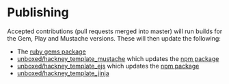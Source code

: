 # Publishing

Accepted contributions (pull requests merged into master) will run builds for the Gem, Play and Mustache versions. These will then update the following:

* The [ruby gems package](https://rubygems.org/gems/hackney_template)
* [unboxed/hackney_template_mustache](https://github.com/unboxed/hackney_template_mustache) which updates the [npm package](https://npmjs.org/package/hackney_template_mustache)
* [unboxed/hackney_template_ejs](https://github.com/unboxed/hackney_template_ejs) which updates the [npm package](https://npmjs.org/package/hackney_template_ejs)
* [unboxed/hackney_template_jinja](https://github.com/unboxed/hackney_template_jinja)
